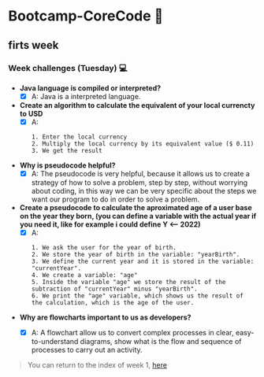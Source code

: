 # Bootcamp-CoreCode 🚀

## firts week
### Week challenges (Tuesday) 💻
- **Java language is compiled or interpreted?**
	- [x] A: Java is a interpreted language.

- **Create an algorithm to calculate the equivalent of your local currencty to USD**
	- [x] A:
		```
        1. Enter the local currency
        2. Multiply the local currency by its equivalent value ($ 0.11)
        3. We get the result
        ```

- **Why is pseudocode helpful?**
	- [x] A: The pseudocode is very helpful, because it allows us to create a strategy of how to solve a problem, step by step, without worrying about coding, in this way we can be very specific about the steps we want our program to do in order to solve a problem.

- **Create a pseudocode to calculate the aproximated age of a user base on the year they born, (you can define a variable with the actual year if you need it, like for example i could define Y <-- 2022)**
	- [x] A:
        ```
		1. We ask the user for the year of birth.
		2. We store the year of birth in the variable: "yearBirth".
		3. We define the current year and it is stored in the variable: "currentYear".
		4. We create a variable: "age"
		5. Inside the variable "age" we store the result of the subtraction of "currentYear" minus "yearBirth".
		6. We print the "age" variable, which shows us the result of the calculation, which is the age of the user.
        ```

- **Why are flowcharts important to us as developers?**
	- [x] A: A flowchart allow us to convert complex processes in clear, easy-to-understand diagrams, show what is the flow and sequence of processes to carry out an activity.


> You can return to the index of week 1, [here](indexWeek1.md)